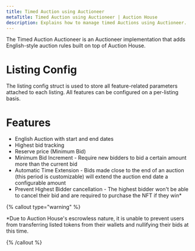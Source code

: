 ```yaml
---
title: Timed Auction using Auctioneer
metaTitle: Timed Auction using Auctioneer | Auction House
description: Explains how to manage timed Auctions using Auctioneer.
---
```


The Timed Auction Auctioneer is an Auctioneer implementation that adds English-style auction rules built on top of Auction House.

# Listing Config
The listing config struct is used to store all feature-related parameters attached to each listing. All features can be configured on a per-listing basis.

# Features
* English Auction with start and end dates
* Highest bid tracking
* Reserve price (Minimum Bid)
* Minimum Bid Increment - Require new bidders to bid a certain amount more than the current bid
* Automatic Time Extension - Bids made close to the end of an auction (this period is customizable) will extend the auction end date a configurable amount
* Prevent Highest Bidder cancellation - The highest bidder won't be able to cancel their bid and are required to purchase the NFT if they win*

{% callout type="warning" %}

*Due to Auction House's escrowless nature, it is unable to prevent users from transferring listed tokens from their wallets and nullifying their bids at this time.

{% /callout %}
